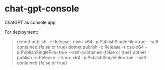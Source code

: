 # chat-gpt-console
ChatGPT as console app

For deployment:

> dotnet publish -c Release -r win-x64 -p:PublishSingleFile=true --self-contained {false or true}
> dotnet publish -c Release -r osx-x64 -p:PublishSingleFile=true --self-contained {false or true}
> dotnet publish -c Release -r linux-x64 -p:PublishSingleFile=true --self-contained {false or true}

